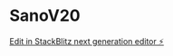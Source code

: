 # SanoV20

[Edit in StackBlitz next generation editor ⚡️](https://stackblitz.com/~/github.com/scoshields/SanoV20)
